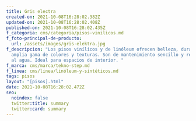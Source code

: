 ```yaml
---
title: Gris electra
created-on: 2021-10-08T16:28:02.382Z
updated-on: 2021-10-08T16:28:02.408Z
published-on: 2021-10-08T16:28:02.435Z
f_categoria: cms/categoria/pisos-vinilicos.md
f_foto-principal-de-producto:
  url: /assets/images/gris-elektra.jpg
f_descripcion: "Los pisos vinílicos y de linóleum ofrecen belleza, durabilidad y
  amplia gama de colores y texturas. Son de mantenimiento sencillo y resistentes
  al agua. Ideal para espacios de interior. "
f_marca: cms/marca/tekno-step.md
f_linea: cms/linea/linóleum-y-sintéticos.md
tags: pisos
layout: "[pisos].html"
date: 2021-10-08T16:28:02.472Z
seo:
  noindex: false
  twitter:title: summary
  twitter:card: summary
---
```

